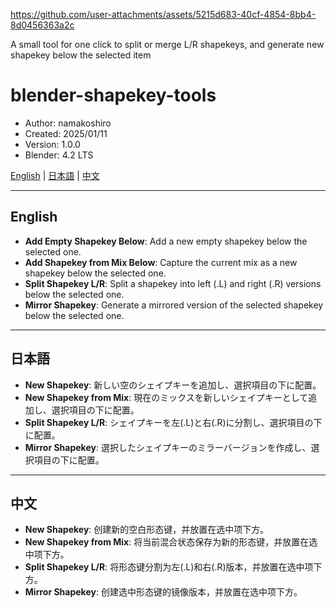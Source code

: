 https://github.com/user-attachments/assets/5215d683-40cf-4854-8bb4-8d0456363a2c

A small tool for one click to split or merge L/R shapekeys, and generate new shapekey below the selected item

# blender-shapekey-tools

- Author: namakoshiro
- Created: 2025/01/11
- Version: 1.0.0
- Blender: 4.2 LTS

[English](#english) | [日本語](#日本語) | [中文](#中文)

---

## English

- **Add Empty Shapekey Below**: Add a new empty shapekey below the selected one.
- **Add Shapekey from Mix Below**: Capture the current mix as a new shapekey below the selected one.
- **Split Shapekey L/R**: Split a shapekey into left (.L) and right (.R) versions below the selected one.
- **Mirror Shapekey**: Generate a mirrored version of the selected shapekey below the selected one.

---

## 日本語

- **New Shapekey**: 新しい空のシェイプキーを追加し、選択項目の下に配置。
- **New Shapekey from Mix**: 現在のミックスを新しいシェイプキーとして追加し、選択項目の下に配置。
- **Split Shapekey L/R**: シェイプキーを左(.L)と右(.R)に分割し、選択項目の下に配置。
- **Mirror Shapekey**: 選択したシェイプキーのミラーバージョンを作成し、選択項目の下に配置。

---

## 中文

- **New Shapekey**: 创建新的空白形态键，并放置在选中项下方。
- **New Shapekey from Mix**: 将当前混合状态保存为新的形态键，并放置在选中项下方。
- **Split Shapekey L/R**: 将形态键分割为左(.L)和右(.R)版本，并放置在选中项下方。
- **Mirror Shapekey**: 创建选中形态键的镜像版本，并放置在选中项下方。
